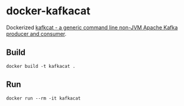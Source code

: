 # docker-kafkacat

Dockerized [kafkcat - a generic command line non-JVM Apache Kafka producer and consumer](https://github.com/edenhill/kafkacat).

## Build

```shell
docker build -t kafkacat .
```

## Run
```shell
docker run --rm -it kafkacat
```
